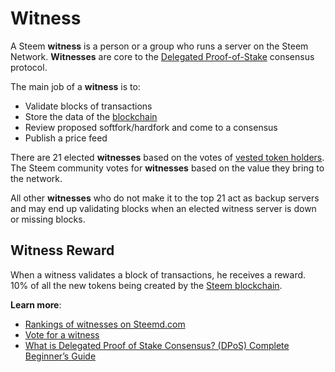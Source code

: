 # Witness

A Steem **witness** is a person or a group who runs a server on the Steem Network. **Witnesses** are core to the [Delegated Proof-of-Stake](/docs/glossary/delegated-proof-of-stake.md) consensus protocol.

The main job of a **witness** is to:
- Validate blocks of transactions
- Store the data of the [blockchain](/docs/glossary/blockchain.md)
- Review proposed softfork/hardfork and come to a consensus
- Publish a price feed

There are 21 elected **witnesses** based on the votes of [vested token holders](/docs/glossary/vests.md).  The Steem community votes for **witnesses** based on the value they bring to the network.

All other **witnesses** who do not make it to the top 21 act as backup servers and may end up validating blocks when an elected witness server is down or missing blocks.

## Witness Reward

When a witness validates a block of transactions, he receives a reward. 10% of all the new tokens being created by the [Steem blockchain](/docs/glossary/steem-blockchain.md).

**Learn more**:
- [Rankings of witnesses on Steemd.com](https://steemd.com/witnesses)
- [Vote for a witness](https://steemit.com/~witnesses)
- [What is Delegated Proof of Stake Consensus? (DPoS) Complete Beginner’s Guide](https://blockonomi.com/delegated-proof-of-stake/)